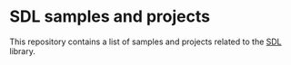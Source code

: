 # SDL samples and projects

This repository contains a list of samples and projects related to the [SDL][] library.



[SDL]: https://www.libsdl.org
